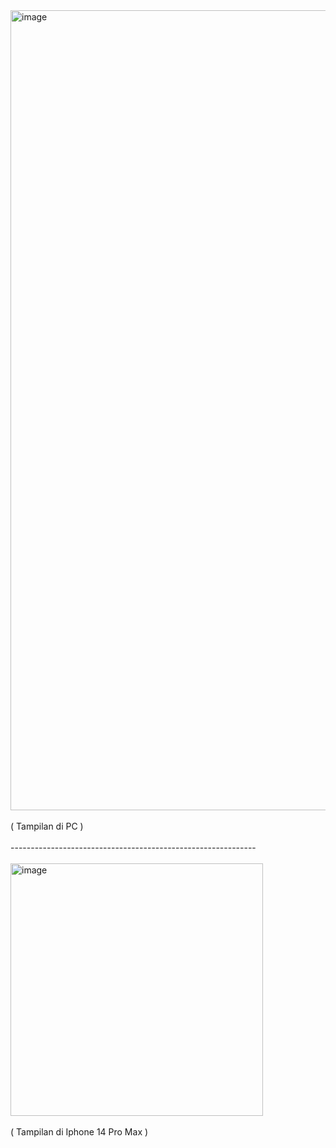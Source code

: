 <img width="1280" alt="image" src="https://github.com/PressToCode/DDAP2024-TugasHTML/assets/137992170/aa5cc8f5-5f75-4639-8ad7-40562304cae2">
<br></br>
( Tampilan di PC )
<br></br>
-------------------------------------------------------------
<br></br>

<img width="404" alt="image" src="https://github.com/PressToCode/DDAP2024-TugasHTML/assets/137992170/0a1e259d-9399-46cb-a3e7-9f8082adc536">
<br></br>
( Tampilan di Iphone 14 Pro Max )
